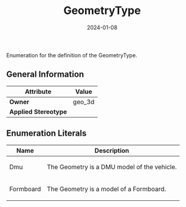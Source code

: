 ﻿---
title: GeometryType
toc: false
type: specs
date: "2024-01-08"
draft: false
specification: VEC
version: 2.1.0
documentType: "Recommendation"
elementType: Class
classes:
  - GeometryType
menu_name: vec-2.1.0
---
<p> Enumeration for the definition of the GeometryType.      </p>

## General Information

| Attribute               | Value |
|-------------------------|-------|
| **Owner**               | geo_3d |
| **Applied Stereotype**  |   |

## Enumeration Literals
| Name          | **Description** |
|---------------|-----------------|
| Dmu | <p>The Geometry is a DMU model of the vehicle.  </p> |
| Formboard | <p>The Geometry is a model of a Formboard.  </p> |
